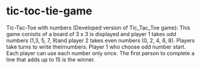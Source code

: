 # tic-toc-tie-game
Tic-Tac-Toe with numbers (Developed version of Tic_Tac_Toe game):
This game conisits of a board of 3 x 3 is displayed and player 1 takes odd numbers (1,3, 5, 7, 9)and player 2 takes even numbers (0, 2, 4, 6, 8).
Players take turns to write theirnumbers.
Player 1 who choose odd number start. 
Each player can use each number only once. 
The first person to complete a line that adds up to 15 is the winner.
